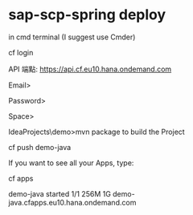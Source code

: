 # sap-scp-spring deploy
in cmd terminal (I suggest use Cmder)

cf login

API 端點: https://api.cf.eu10.hana.ondemand.com

Email>

Password>

Space>

IdeaProjects\demo>mvn package to build the Project


cf push demo-java

If you want to see all your Apps, type:

cf apps

demo-java        started           1/1         256M     1G     demo-java.cfapps.eu10.hana.ondemand.com

